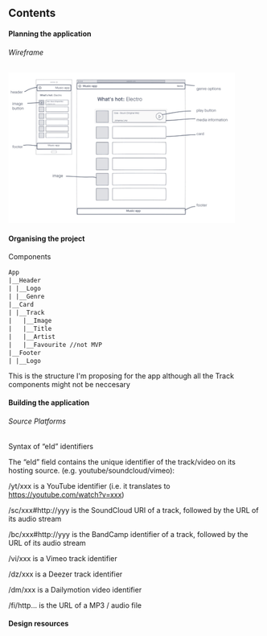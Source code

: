 <!-- TODO
wireframe app
set up file structure
fetch data from API
 -->

## Contents

#### Planning the application

###### Wireframe

<img src="https://github.com/jyotiiiii/music-app/blob/master/src/wireframe.jpg?raw=true" alt="Wireframe" width="450"/>

#### Organising the project

Components

```
App
|__Header
| |__Logo
| |__Genre
|__Card
| |__Track
|   |__Image
|   |__Title
|   |__Artist
|   |__Favourite //not MVP
|__Footer
| |__Logo
```

This is the structure I'm proposing for the app although all the Track components might not be neccesary

#### Building the application

###### Source Platforms

Syntax of “eId” identifiers

The “eId” field contains the unique identifier of the track/video on its hosting source. (e.g. youtube/soundcloud/vimeo):

/yt/xxx is a YouTube identifier
(i.e. it translates to https://youtube.com/watch?v=xxx)

/sc/xxx#http://yyy is the SoundCloud URI of a track, followed by the URL of its audio stream

/bc/xxx#http://yyy is the BandCamp identifier of a track, followed by the URL of its audio stream

/vi/xxx is a Vimeo track identifier

/dz/xxx is a Deezer track identifier

/dm/xxx is a Dailymotion video identifier

/fi/http... is the URL of a MP3 / audio file

#### Design resources

